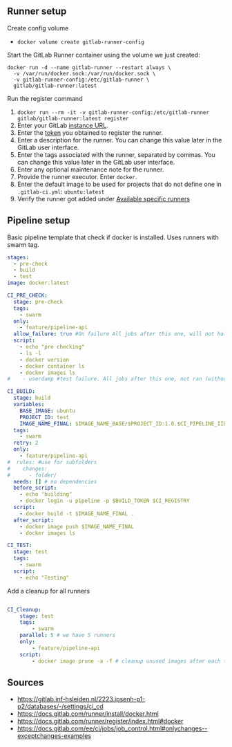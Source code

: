 ## Runner setup

[//]: # (todo compose file)
Create config volume 
- `docker volume create gitlab-runner-config`

Start the GitLab Runner container using the volume we just created:
```shell
docker run -d --name gitlab-runner --restart always \
  -v /var/run/docker.sock:/var/run/docker.sock \
  -v gitlab-runner-config:/etc/gitlab-runner \
  gitlab/gitlab-runner:latest
  ```
Run the register command
1. `docker run --rm -it -v gitlab-runner-config:/etc/gitlab-runner gitlab/gitlab-runner:latest register`
2. Enter your GitLab [instance URL](https://gitlab.inf-hsleiden.nl/2223.ipsenh-p1-p2/databases/-/settings/ci_cd).
3. Enter the [token](https://gitlab.inf-hsleiden.nl/2223.ipsenh-p1-p2/databases/-/settings/ci_cd) you obtained to register the runner.
4. Enter a description for the runner. You can change this value later in the GitLab user interface.
5. Enter the tags associated with the runner, separated by commas. You can change this value later in the GitLab user interface.
6. Enter any optional maintenance note for the runner.
7. Provide the runner executor. Enter `docker`.
8. Enter the default image to be used for projects that do not define one in `.gitlab-ci.yml`: `ubuntu:latest`
9. Verify the runner got added under [Available specific runners](https://gitlab.inf-hsleiden.nl/2223.ipsenh-p1-p2/databases/-/settings/ci_cd)

## Pipeline setup

Basic pipeline template that check if docker is installed. Uses runners with swarm tag.

```yaml
stages:
  - pre-check
  - build
  - test
image: docker:latest

CI_PRE_CHECK:
  stage: pre-check
  tags:
    - swarm
  only:
    - feature/pipeline-api
  allow_failure: true #On failure All jobs after this one, will not halt.
  script:
    - echo "pre checking"
    - ls -l
    - docker version
    - docker container ls
    - docker images ls
#    - userdump #test failure. All jobs after this one, not ran (without allow_failure)

CI_BUILD:
  stage: build
  variables:
    BASE_IMAGE: ubuntu
    PROJECT_ID: test
    IMAGE_NAME_FINAL: $IMAGE_NAME_BASE/$PROJECT_ID:1.0.$CI_PIPELINE_IID-$BASE_IMAGE
  tags:
    - swarm
  retry: 2
  only:
    - feature/pipeline-api
#  rules: #use for subfolders
#    changes:
#      - folder/
  needs: [] # no dependencies
  before_script:
    - echo "building"
    - docker login -u pipeline -p $BUILD_TOKEN $CI_REGISTRY
  script:
    - docker build -t $IMAGE_NAME_FINAL .
  after_script:
    - docker image push $IMAGE_NAME_FINAL
    - docker images ls

CI_TEST:
  stage: test
  tags:
    - swarm
  script:
    - echo "Testing"
```

Add a cleanup for all runners

```yaml

CI_Cleanup:
    stage: test
    tags:
        - swarm
    parallel: 5 # we have 5 runners
    only:
        - feature/pipeline-api
    script:
        - docker image prune -a -f # cleanup unused images after each time to reduce disk space waste
```

## Sources

- https://gitlab.inf-hsleiden.nl/2223.ipsenh-p1-p2/databases/-/settings/ci_cd
- https://docs.gitlab.com/runner/install/docker.html
- https://docs.gitlab.com/runner/register/index.html#docker
- https://docs.gitlab.com/ee/ci/jobs/job_control.html#onlychanges--exceptchanges-examples